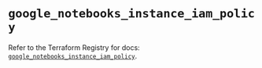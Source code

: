 # `google_notebooks_instance_iam_policy`

Refer to the Terraform Registry for docs: [`google_notebooks_instance_iam_policy`](https://registry.terraform.io/providers/hashicorp/google-beta/5.21.0/docs/resources/google_notebooks_instance_iam_policy).
